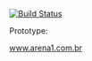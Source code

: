 [![Build Status](https://travis-ci.org/rhnonose/arena1.svg?branch=master)](https://travis-ci.org/rhnonose/arena1)

Prototype:

www.arena1.com.br
